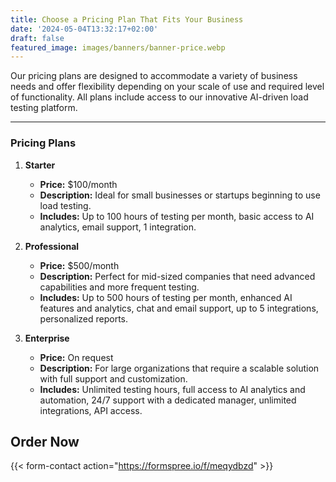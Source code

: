 ```yaml
---
title: Choose a Pricing Plan That Fits Your Business
date: '2024-05-04T13:32:17+02:00'
draft: false
featured_image: images/banners/banner-price.webp
---
```


Our pricing plans are designed to accommodate a variety of business needs and offer flexibility depending on your scale of use and required level of functionality. All plans include access to our innovative AI-driven load testing platform.

---

### Pricing Plans

1. **Starter**
    - **Price:** $100/month
    - **Description:** Ideal for small businesses or startups beginning to use load testing.
    - **Includes:** Up to 100 hours of testing per month, basic access to AI analytics, email support, 1 integration.

2. **Professional**
    - **Price:** $500/month
    - **Description:** Perfect for mid-sized companies that need advanced capabilities and more frequent testing.
    - **Includes:** Up to 500 hours of testing per month, enhanced AI features and analytics, chat and email support, up to 5 integrations, personalized reports.

3. **Enterprise**
    - **Price:** On request
    - **Description:** For large organizations that require a scalable solution with full support and customization.
    - **Includes:** Unlimited testing hours, full access to AI analytics and automation, 24/7 support with a dedicated manager, unlimited integrations, API access.

## Order Now

{{< form-contact action="https://formspree.io/f/meqydbzd" >}}